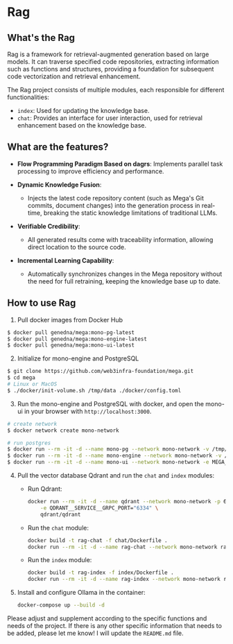 # Rag

## What's the Rag

Rag is a framework for retrieval-augmented generation based on large models. It can traverse specified code repositories, extracting information such as functions and structures, providing a foundation for subsequent code vectorization and retrieval enhancement.

The Rag project consists of multiple modules, each responsible for different functionalities:
- `index`: Used for updating the knowledge base.
- `chat`: Provides an interface for user interaction, used for retrieval enhancement based on the knowledge base.

## What are the features?

- **Flow Programming Paradigm Based on dagrs**: Implements parallel task processing to improve efficiency and performance.
  
- **Dynamic Knowledge Fusion**: 
  - Injects the latest code repository content (such as Mega's Git commits, document changes) into the generation process in real-time, breaking the static knowledge limitations of traditional LLMs.

- **Verifiable Credibility**: 
  - All generated results come with traceability information, allowing direct location to the source code.

- **Incremental Learning Capability**: 
  - Automatically synchronizes changes in the Mega repository without the need for full retraining, keeping the knowledge base up to date.

## How to use Rag

1. Pull docker images from Docker Hub

```bash
$ docker pull genedna/mega:mono-pg-latest
$ docker pull genedna/mega:mono-engine-latest
$ docker pull genedna/mega:mono-ui-latest
```

2. Initialize for mono-engine and PostgreSQL

```bash
$ git clone https://github.com/web3infra-foundation/mega.git
$ cd mega
# Linux or MacOS
$ ./docker/init-volume.sh /tmp/data ./docker/config.toml
```

3. Run the mono-engine and PostgreSQL with docker, and open the mono-ui in your browser with `http://localhost:3000`.

```bash
# create network
$ docker network create mono-network

# run postgres
$ docker run --rm -it -d --name mono-pg --network mono-network -v /tmp/data/mono/pg-data:/var/lib/postgresql/data -p 5432:5432 genedna/mega:mono-pg-latest
$ docker run --rm -it -d --name mono-engine --network mono-network -v /tmp/data/mono/mono-data:/opt/mega -p 8000:8000 genedna/mega:mono-engine-latest
$ docker run --rm -it -d --name mono-ui --network mono-network -e MEGA_INTERNAL_HOST=http://mono-engine:8000 -e MEGA_HOST=http://localhost:8000 -p 3000:3000 genedna/mega:mono-ui-latest
```

4. Pull the vector database Qdrant and run the `chat` and `index` modules:

   - Run Qdrant:
     ```bash
     docker run --rm -it -d --name qdrant --network mono-network -p 6333:6333 -p 6334:6334 \
         -e QDRANT__SERVICE__GRPC_PORT="6334" \
         qdrant/qdrant
     ```

   - Run the `chat` module:
     ```bash
     docker build -t rag-chat -f chat/Dockerfile .
     docker run --rm -it -d --name rag-chat --network mono-network rag-chat
     ```

   - Run the `index` module:
     ```bash
     docker build -t rag-index -f index/Dockerfile .
     docker run --rm -it -d --name rag-index --network mono-network rag-index
     ```

5. Install and configure Ollama in the container:
   ```bash
   docker-compose up --build -d

   ```

Please adjust and supplement according to the specific functions and needs of the project. If there is any other specific information that needs to be added, please let me know! I will update the `README.md` file.